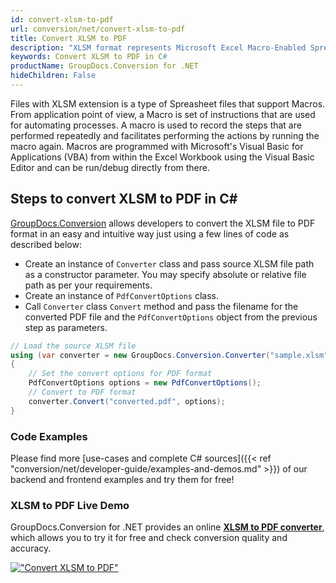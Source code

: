 ```yaml
---
id: convert-xlsm-to-pdf
url: conversion/net/convert-xlsm-to-pdf
title: Convert XLSM to PDF
description: "XLSM format represents Microsoft Excel Macro-Enabled Spreadsheet with .xlsm extension. Learn how to convert XLSM to PDF file programmatically in C# language using GroupDocs.Conversion for .NET library."
keywords: Convert XLSM to PDF in C#
productName: GroupDocs.Conversion for .NET
hideChildren: False
---
```


Files with XLSM extension is a type of Spreasheet files that support Macros. From application point of view, a Macro is set of instructions that are used for automating processes. A macro is used to record the steps that are performed repeatedly and facilitates performing the actions by running the macro again. Macros are programmed with Microsoft's Visual Basic for Applications (VBA) from within the Excel Workbook using the Visual Basic Editor and can be run/debug directly from there.

## Steps to convert XLSM to PDF in C#

[GroupDocs.Conversion](https://products.groupdocs.com/conversion/net) allows developers to convert the XLSM file to PDF format in an easy and intuitive way just using a few lines of code as described below:

* Create an instance of `Converter` class and pass source XLSM file path as a constructor parameter. You may specify absolute or relative file path as per your requirements. 
* Create an instance of `PdfConvertOptions` class.
* Call `Converter` class `Convert` method and pass the filename for the converted PDF file and the `PdfConvertOptions` object from the previous step as parameters.

```csharp
// Load the source XLSM file
using (var converter = new GroupDocs.Conversion.Converter("sample.xlsm"))
{
    // Set the convert options for PDF format
    PdfConvertOptions options = new PdfConvertOptions();
    // Convert to PDF format
    converter.Convert("converted.pdf", options);
}
```

### Code Examples

Please find more [use-cases and complete C# sources]({{< ref "conversion/net/developer-guide/examples-and-demos.md" >}}) of our backend and frontend examples and try them for free!

### XLSM to PDF Live Demo

GroupDocs.Conversion for .NET provides an online [**XLSM to PDF converter**](https://products.groupdocs.app/conversion/xlsm-to-pdf), which allows you to try it for free and check conversion quality and accuracy.

[!["Convert XLSM to PDF"](conversion/net/images/convert-xlsm-to-pdf.png)](https://products.groupdocs.app/conversion/xlsm-to-pdf)